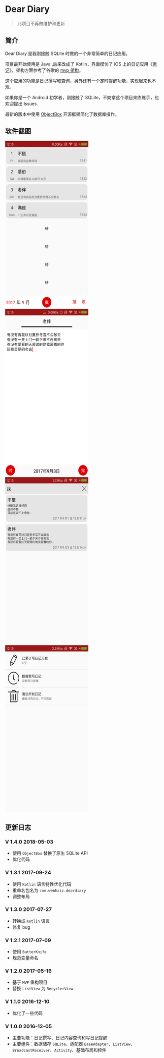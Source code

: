 # Dear Diary
> 此项目不再做维护和更新
## 简介
Dear Diary 是我刚接触 SQLite 时做的一个非常简单的日记应用。  

项目最开始使用是 Java ,后来改成了 Kotlin，界面模仿了 iOS 上的日记应用《[素记](https://itunes.apple.com/us/app/%E7%B4%A0%E8%AE%B0-%E6%97%A5%E8%AE%B0%E6%9C%AC-%E7%AC%94%E8%AE%B0%E6%9C%AC-%E8%AE%B0%E4%BA%8B%E6%9C%AC/id1070487377?mt=8)》，架构方面参考了谷歌的 [mvp 架构](https://github.com/googlesamples/android-architecture/tree/todo-mvp/)。  

这个应用的功能是日记撰写和查询，另外还有一个定时提醒功能，实现起来也不难。

如果你是一个 Android 初学者，刚接触了 SQLite，不妨拿这个项目来练练手，也欢迎提出 Issues.

最新的版本中使用 [ObjectBox](http://objectbox.io/) 开源框架简化了数据库操作。 

## 软件截图
<div>
<img src="https://github.com/wenhaiz/DearDiary/blob/master/img/diary_list.png" alt="list" width="270" height="540"/>
<img src="https://github.com/wenhaiz/DearDiary/blob/master/img/edit.png" alt="edit" width="270" height="540"/>
</div>

<div>
<img src="https://github.com/wenhaiz/DearDiary/blob/master/img/query_result.png" alt="query" width="270" height="540"/>
<img src="https://github.com/wenhaiz/DearDiary/blob/master/img/settings.png" alt="settings" width="270" height="540"/>
</div>

## 更新日志

### V 1.4.0  2018-05-03
- 使用 `ObjectBox` 替换了原生 SQLite API
- 优化代码

### V 1.3.1  2017-09-24
- 使用 `Kotlin` 语言特性优化代码
- 重命名包名为 `com.wenhaiz.deardiary`
- 调整布局     

### V 1.3.0  2017-07-27
- 转换成 `Kotlin` 语言
- 修复 bug  

### V 1.2.1  2017-07-09
- 使用 `ButterKnife`
- 规范变量命名

### V 1.2.0  2017-05-16
- 基于 `MVP` 重构项目
- 替换 `ListView` 为 `RecyclerView`

### V 1.1.0  2016-12-10
- 优化了一些代码

### V 1.0.0  2016-12-05
- 主要功能：日记撰写、日记内容查询和写日记提醒
- 主要组件：数据储存 `SQLite`、适配器 `BaseAdapter`、`ListView`、`BroadcastReceiver`、`Activity`、基础布局和控件
